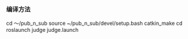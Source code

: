 ### 编译方法
cd ～/pub_n_sub
source ~/pub_n_sub/devel/setup.bash
catkin_make
cd
roslaunch judge judge.launch

